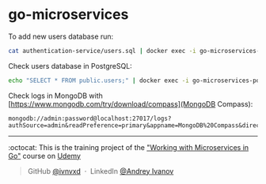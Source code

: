 # go-microservices

To add new users database run:

```sh
cat authentication-service/users.sql | docker exec -i go-microservices-postgres-1 psql -U postgres -d users
```

Check users database in PostgreSQL:

```sh
echo "SELECT * FROM public.users;" | docker exec -i go-microservices-postgres-1 psql -U postgres -d users
```

Check logs in MongoDB with [https://www.mongodb.com/try/download/compass](MongoDB Compass):

```mongodb
mongodb://admin:password@localhost:27017/logs?authSource=admin&readPreference=primary&appname=MongoDB%20Compass&directConnection=true&ssl=false
```

---

:octocat: This is the training project of the ["Working with Microservices in Go"](https://www.udemy.com/course/working-with-microservices-in-go/) course on [Udemy](https://www.udemy.com)

> GitHub [@ivnvxd](https://github.com/ivnvxd) &nbsp;&middot;&nbsp;
> LinkedIn [@Andrey Ivanov](https://www.linkedin.com/in/abivanov/)
